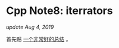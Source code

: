 # Cpp Note8: iterrators

_update Aug 4, 2019_

首先贴 [一个非常好的总结](http://blog.guorongfei.com/2018/04/13/algorithm-and-iterator/) 。

